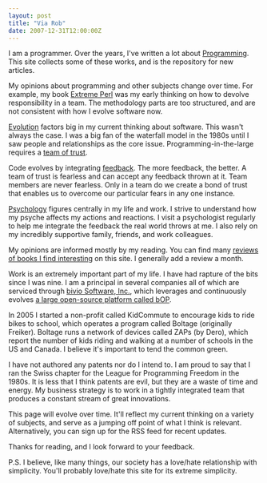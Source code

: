 ```yaml
---
layout: post
title: "Via Rob"
date: 2007-12-31T12:00:00Z
---
```


I am a programmer.  Over the years, I've written a lot about
[Programming](/2008/01/12/Programming-is-Easy.html).  This site collects some of these works, and is the
repository for new articles.

My opinions about programming and other subjects change over time.
For example, my book
[Extreme Perl](http://www.extremeperl.org) was my early thinking on how to devolve responsibility in a team.
The methodology parts are too structured, and are not consistent with
how I evolve software now.

[Evolution](https://www.google.com/search?q=site:robnagler.com+evolution) factors big in my current thinking about software.  This
wasn't always the case.  I was a big fan of the waterfall model in the
1980s until I saw people and relationships as the core issue.
Programming-in-the-large requires a
[team of trust](https://www.google.com/search?q=site:robnagler.com+team+trust).

Code evolves by integrating
[feedback](https://www.google.com/search?q=site:robnagler.com+feedback).  The more feedback, the better.
A team of trust is fearless and can accept any feedback thrown at it.
Team members are never fearless.  Only in a team do we create a bond
of trust that enables us to overcome our particular fears in any one
instance.

[Psychology](https://www.google.com/search?q=site:robnagler.com+psychology) figures centrally in my life and work.
I strive to understand how my psyche affects my
actions and reactions.  I visit a psychologist regularly to help me
integrate the feedback the real world throws at me.  I also rely on my
incredibly supportive family, friends, and
work colleagues.

My opinions are informed mostly by my reading.  You can find many
[reviews of books I find interesting](https://www.google.com/search?q=site:robnagler.com+BookReview) on this site.  I generally add a review a month.

Work is an extremely important part of my life.  I have had rapture of
the bits since I was nine.  I am a principal in several companies all
of which are serviced through
[bivio Software, Inc.](http://www.bivio.biz), which leverages and continuously evolves
[a large open-source platform called bOP](http://www.bivio.biz/hm/download-bOP).

In 2005 I started a non-profit called
KidCommute to encourage kids to ride bikes to school, which
operates a program called
Boltage (originally Freiker).  Boltage runs a network of devices called
ZAPs (by Dero),
which report the number of kids riding and walking
at a number of schools in the US and Canada.
I believe it's important to tend the common green.

I have not authored any patents nor do I intend to.  I am proud
to say that I ran the Swiss chapter for the League for Programming
Freedom in the 1980s.  It is less that I think patents are evil,
but they are a waste of time and energy.  My business strategy is
to work in a tightly integrated team that produces a constant
stream of great innovations.

This page will evolve over time.  It'll reflect my current thinking on
a variety of subjects, and serve as
a jumping off point
of what I think is relevant.  Alternatively, you can sign
up for the RSS feed for recent updates.

Thanks for reading, and I look forward to your feedback.

P.S. I believe, like many things, our society has a love/hate
relationship with simplicity.  You'll probably love/hate this
site for its extreme simplicity.


